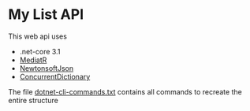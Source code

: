 # My List API

This web api uses
* .net-core 3.1
* [MediatR](https://github.com/jbogard/MediatR/wiki)
* [NewtonsoftJson](https://www.nuget.org/packages/Newtonsoft.Json/)
* [ConcurrentDictionary](https://docs.microsoft.com/en-us/dotnet/api/system.collections.concurrent.concurrentdictionary-2?view=net-3.1)

The file [dotnet-cli-commands.txt](https://github.com/gabriels-malta/my-list-api/blob/main/dotnet-cli-commands.txt) contains all commands to recreate the entire structure
